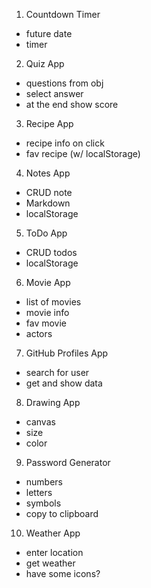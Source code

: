 1. Countdown Timer

- future date
- timer

2. Quiz App

- questions from obj
- select answer
- at the end show score

3. Recipe App

- recipe info on click
- fav recipe (w/ localStorage)

4. Notes App

- CRUD note
- Markdown
- localStorage

5. ToDo App

- CRUD todos
- localStorage

6. Movie App

- list of movies
- movie info
- fav movie
- actors

7. GitHub Profiles App

- search for user
- get and show data

8. Drawing App

- canvas
- size
- color

9. Password Generator

- numbers
- letters
- symbols
- copy to clipboard

10. Weather App

- enter location
- get weather
- have some icons?
